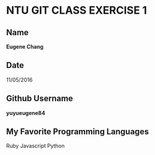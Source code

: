 # NTU GIT CLASS EXERCISE 1

## Name
**Eugene Chang**
## Date
11/05/2016
## Github Username
**yuyueugene84**
## My Favorite Programming Languages
Ruby
Javascript
Python
